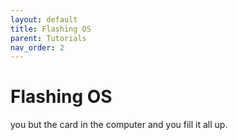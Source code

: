 ```yaml
---
layout: default
title: Flashing OS
parent: Tutorials
nav_order: 2
---
```


# Flashing OS

you but the card in the computer and you fill it all up.